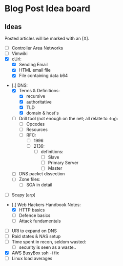 # Blog Post Idea board

## Ideas

Posted articles will be marked with an [X].

- [ ] Controller Area Networks
- [ ] Vimwiki
- [X] cUrl:
  - [X] Sending Email
  - [X] HTML email file
  - [X] File containing data b64
- [.] DNS:
  - [X] Terms & Definitions:
    - [X] recursive
    - [X] authoritative
    - [X] TLD
    - [X] domain & host's
  - [ ] Drill tool (not enough on the net; all relate to `dig`):
    - [ ] Opcodes
    - [ ] Resources
    - [ ] RFC:
      - [ ] 1996
      - [ ] 2136:
        - [ ] definitions:
          - [ ] Slave
          - [ ] Primary Server
          - [ ] Master
  - [ ] DNS packet dissection
  - [ ] Zone files:
    - [ ] SOA in detail
- [ ] Scapy (arp)
- [.] Web Hackers Handbook Notes:
  - [X] HTTP basics
  - [ ] Defence basics
  - [ ] Attack fundamentals
- [ ] URI to expand on DNS
- [ ] Raid states & NAS setup
- [ ] Time spent in recon, seldom wasted:
  - [ ] security is seen as a waste..
- [X] AWS BusyBox ssh -i fix
- [ ] Linux load averages
